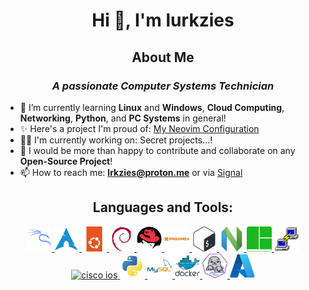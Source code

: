 <h1 align="center">Hi 👋, I'm lurkzies</h1>

<h2 align="center">About Me</h3>

<h3 align="center" style="font-style: italic;">A passionate Computer Systems Technician</h3>

- 🌱 I’m currently learning **Linux** and **Windows**, **Cloud Computing**, **Networking**, **Python**, and **PC Systems** in general!
- ✨ Here's a project I'm proud of: [My Neovim Configuration](https://github.com/lurkzies/neovim)
- 🧑‍💻 I'm currently working on: Secret projects...!
- 🤝 I would be more than happy to contribute and collaborate on any **Open-Source Project**!
- 📫 How to reach me: **lrkzies@proton.me** or via [Signal](https://signal.me/#eu/IfFFNZGPoVlJx4f-P79CCFbUQbMZr2jNhyd7FtCuOlVgN1yyogtJ-YtnpGklS11q)

<h2 align="center">Languages and Tools:</h3>
<p align="center">
    <!-- OS / Platforms -->
    <a href="https://kali.org" target="_blank" rel="noreferrer">
        <img src="https://raw.githubusercontent.com/devicons/devicon/refs/heads/master/icons/kalilinux/kalilinux-original.svg" alt="kali linux" height="40" width="40"/>
    </a>
    <a href="https://archlinux.org" target="_blank" rel="noreferrer">
        <img src="https://github.com/devicons/devicon/blob/master/icons/archlinux/archlinux-original.svg" alt="arch linux" width="40" height="40" />
    </a>
    <a href="https://ubuntu.com" target="_blank" rel="noreferrer">
        <img src="https://raw.githubusercontent.com/devicons/devicon/refs/heads/master/icons/ubuntu/ubuntu-original.svg" alt="ubuntu" width="40" height="40" />
    </a>
    <a href="https://debian.org" target="_blank" rel="noreferrer">
        <img src="https://raw.githubusercontent.com/devicons/devicon/refs/heads/master/icons/debian/debian-original.svg" alt="debian" width="40" height="40" />
    </a>
    <a href="https://redhat.com" target="_blank" rel="noreferrer">
        <img src="https://raw.githubusercontent.com/devicons/devicon/refs/heads/master/icons/redhat/redhat-original.svg" alt="red hat" width="40" height="40" />
    </a>
    <a href="https://www.proxmox.com" target="_blank" rel="noreferrer">
        <img src="https://raw.githubusercontent.com/devicons/devicon/refs/heads/master/icons/proxmox/proxmox-plain.svg" alt="proxmox" width="40" height="40" />
    </a>
    <!-- Terminal / Shell -->
    <a href="https://en.wikipedia.org/wiki/Bash_(Unix_shell)" target="_blank" rel="noreferrer">
        <img src="https://raw.githubusercontent.com/devicons/devicon/refs/heads/master/icons/bash/bash-original.svg" alt="bash or shell scripting" width="40" height="40" />
    </a>
    <a href="https://neovim.io/" target="_blank" rel="noreferrer">
        <img src="https://raw.githubusercontent.com/devicons/devicon/refs/heads/master/icons/neovim/neovim-original.svg" alt="neovim" width="40" height="40" />
    </a>
    <a href="https://github.com/tmux/tmux/wiki" target="_blank" rel="noreferrer">
        <img src="https://raw.githubusercontent.com/devicons/devicon/refs/heads/master/icons/tmux/tmux-plain.svg" alt="tmux" width="40" height="40" />
    </a>
    <a href="https://putty.org" target="_blank" rel="noreferrer">
        <img src="https://raw.githubusercontent.com/devicons/devicon/refs/heads/master/icons/putty/putty-original.svg" alt="putty" width="40" height="40" />
    </a>
    <a href="https://www.cisco.com/site/us/en/products/networking/software/ios-nx-os/index.html#tabs-a107e9a621-item-b27a5c1e52-tab" target="_blank" rel="noreferrer">
        <img src="https://www.svgrepo.com/show/331335/cisco.svg" alt="cisco ios" width="40" height="40" />
    </a>
    <!-- Languages / Databases -->
    <a href="https://www.python.org" target="_blank" rel="noreferrer">
        <img src="https://raw.githubusercontent.com/devicons/devicon/master/icons/python/python-original.svg" alt="python" width="40" height="40"/>
    </a>
    <a href="https://www.mysql.com/" target="_blank" rel="noreferrer">
        <img src="https://raw.githubusercontent.com/devicons/devicon/master/icons/mysql/mysql-original-wordmark.svg" alt="mysql" width="40" height="40"/>
    </a>
    <!-- Containerization -->
    <a href="https://www.docker.com/" target="_blank" rel="noreferrer">
        <img src="https://raw.githubusercontent.com/devicons/devicon/master/icons/docker/docker-original-wordmark.svg" alt="docker" width="40" height="40"/>
    </a>
    <a href="https://podman.io" target="_blank" rel="noreferrer">
        <img src="https://raw.githubusercontent.com/devicons/devicon/refs/heads/master/icons/podman/podman-original.svg" alt="podman" width="40" height="40" />
    </a>
    <!-- Cloud -->
    <a href="https://azure.microsoft.com" target="_blank" rel="noreferrer">
        <img src="https://raw.githubusercontent.com/devicons/devicon/refs/heads/master/icons/azure/azure-original.svg" alt="azure" width="40" height="40" />
    </a>
</p>
